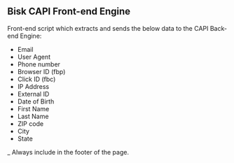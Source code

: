 ## Bisk CAPI Front-end Engine

Front-end script which extracts and sends the below data to the CAPI Back-end Engine:

* Email
* User Agent
* Phone number
* Browser ID (fbp)
* Click ID (fbc)
* IP Address
* External ID
* Date of Birth
* First Name
* Last Name
* ZIP code
* City
* State

_ Always include in the footer of the page.
